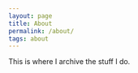 ```yaml
---
layout: page
title: About
permalink: /about/
tags: about
---
```



This is where I archive the stuff I do.